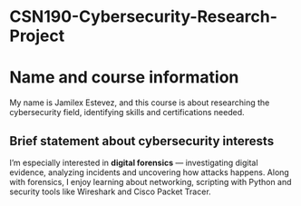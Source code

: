 # CSN190-Cybersecurity-Research-Project

# Name and course information

My name is Jamilex Estevez, and this course is about researching the cybersecurity field, identifying skills and certifications needed.

## Brief statement about cybersecurity interests

I’m especially interested in **digital forensics** — investigating digital evidence, analyzing incidents and uncovering how attacks happens. Along with forensics, I enjoy learning about networking, scripting with Python and security tools like Wireshark and Cisco Packet Tracer.
